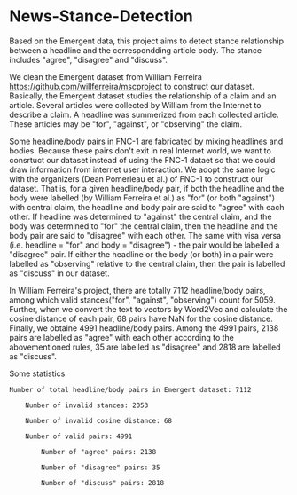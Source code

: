 # News-Stance-Detection

Based on the Emergent data, this project aims to detect stance relationship between a headline and the correspondding article body. The stance includes "agree", "disagree" and "discuss". 

We clean the Emergent dataset from William Ferreira https://github.com/willferreira/mscproject to construct our dataset. Basically, the Emergent dataset studies the relationship of a claim and an article. Several articles were collected by William from the Internet to describe a claim. A headline was summerized from each collected article. These articles may be "for", "against", or "observing" the claim.

Some headline/body pairs in FNC-1 are fabricated by mixing headlines and bodies. Because these pairs don't exit in real Internet world, we want to consrtuct our dataset instead of using the FNC-1 dataet so that we could draw information from internet user interaction. We adopt the same logic with the organizers (Dean Pomerleau et al.) of FNC-1 to construct our dataset. That is, for a given headline/body pair, if both the headline and the body were labelled (by William Ferreira et al.) as "for" (or both "against") with central claim, the headline and body pair are said to "agree" with each other. If headline was determined to "against" the central claim, and the body was determined to "for" the central claim, then the headline and the body pair are said to "disagree" with each other. The same with visa versa (i.e. headline = "for" and body = "disagree") - the pair would be labelled a "disagree" pair. If either the headline or the body (or both) in a pair were labelled as "observing" relative to the central claim, then the pair is labelled as "discuss" in our dataset.

In William Ferreira's project, there are totally 7112 headline/body pairs, among which valid stances("for", "against", "observing") count for 5059. Further, when we convert the text to vectors by Word2Vec and calculate the cosine distance of each pair, 68 pairs have NaN for the cosine distance. Finally, we obtaine 4991 headline/body pairs. Among the 4991 pairs, 2138 pairs are labelled as "agree" with each other according to the abovementioned rules, 35 are labelled as "disagree" and 2818 are labelled as "discuss".

Some statistics
    
    Number of total headline/body pairs in Emergent dataset: 7112
        
        Number of invalid stances: 2053
        
        Number of invalid cosine distance: 68
        
        Number of valid pairs: 4991
            
            Number of "agree" pairs: 2138
            
            Number of "disagree" pairs: 35
            
            Number of "discuss" pairs: 2818

